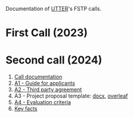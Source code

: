 Documentation of [UTTER](https://he-utter.eu)'s FSTP calls.

# First Call (2023)

# Second call (2024)

1. [Call documentation](https://raw.githubusercontent.com/utter-project/fstp/main/2024/UTTER_FSTP2_Call_Documentation.pdf)
2. [A1 - Guide for applicants](https://raw.githubusercontent.com/utter-project/fstp/main/2024/UTTER_FSTP2_Guide_For_Applicants.pdf)
3. [A2 - Third party agreement](https://raw.githubusercontent.com/utter-project/fstp/main/2024/UTTER_FSTP2_Third_Party_Agreement.pdf)
4. A3 - Project proposal template: [docx](https://raw.githubusercontent.com/utter-project/fstp/main/2024/UTTER_FSTP2_A3_Proposal_Template.docx), [overleaf](https://www.overleaf.com/read/kknbphgftfsf#fb3ac6)
5. [A4 - Evaluation criteria](https://raw.githubusercontent.com/utter-project/fstp/main/2024/UTTER_FSTP2_A4_Evaluation_Criteria.pdf)
5. [Key facts](https://raw.githubusercontent.com/utter-project/fstp/main/2024/UTTER_FSTP2_Key_Facts.pdf)
